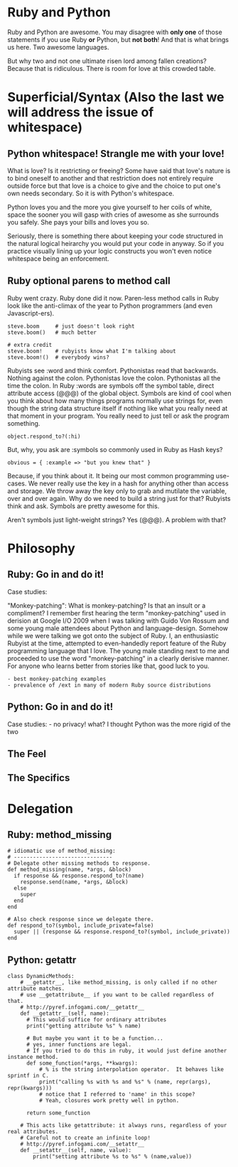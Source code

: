 Ruby and Python
===============

Ruby and Python are awesome. You may disagree with __only one__ of those statements if
you use Ruby __or__ Python, but __not both__! And that is what brings us here. Two awesome languages.

But why two and not one ultimate risen lord among fallen creations? Because that is ridiculous.
There is room for love at this crowded table.

Superficial/Syntax (Also the last we will address the issue of whitespace)
==========================================================================

Python whitespace! Strangle me with your love!
----------------------------------------------
What is love? Is it restricting or freeing?
Some have said that love's nature is to bind oneself to another and that restriction does not
entirely require outside force but that love is a choice to give and the choice to put one's own
needs secondary. So it is with Python's whitespace.

Python loves you and the more you give yourself to her coils of white, space the sooner you will
gasp with cries of awesome as she surrounds you safely. She pays your bills and loves you so.

Seriously, there is something there about keeping your code structured in the natural logical heirarchy
you would put your code in anyway. So if you practice visually lining up your logic constructs you
won't even notice whitespace being an enforcement.

Ruby optional parens to method call
-----------------------------------
Ruby went crazy. Ruby done did it now. Paren-less method calls in Ruby look like the anti-climax
of the year to Python programmers (and even Javascript-ers).

    steve.boom     # just doesn't look right
    steve.boom()   # much better

    # extra credit
    steve.boom!    # rubyists know what I'm talking about
    steve.boom!()  # everybody wins?


Rubyists see :word and think comfort. Pythonistas read that backwards. Nothing against the colon.
Pythonistas love the colon. Pythonistas all the time the colon. In Ruby :words are
symbols off the symbol table, direct attribute access (@@@) of the global object. Symbols are kind
of cool when you think about how many things programs normally use strings for, even though the
string data structure itself if nothing like what you really need at that moment in your program.
You really need to just tell or ask the program something.

    object.respond_to?(:hi)

But, why, you ask are :symbols so commonly used in Ruby as Hash keys?

    obvious = { :example => "but you knew that" }

Because, if you think about it. It being our most common programming use-cases. We never really use
the key in a hash for anything other than access and storage. We throw away the key only to grab and
mutilate the variable, over and over again. Why do we need to build a string just for that? Rubyists
think and ask. Symbols are pretty awesome for this.

Aren't symbols just light-weight strings? Yes (@@@). A problem with that?


Philosophy
==========

Ruby: Go in and do it!
----------------------
Case studies:

"Monkey-patching": What is monkey-patching? Is that an insult or a compliment? I remember first
hearing the term "monkey-patching" used in derision at Google I/O 2009 when I was talking with
Guido Von Rossum and some young male attendees about Python and language-design. Somehow while we
were talking we got onto the subject of Ruby. I, an enthusiastic Rubyist at the time, attempted to
even-handedly report feature of the Ruby programming language that I love. The young male standing
next to me and proceeded to use the word "monkey-patching" in a clearly derisive manner. For anyone
who learns better from stories like that, good luck to you.

    - best monkey-patching examples
    - prevalence of /ext in many of modern Ruby source distributions

Python: Go in and do it!
------------------------
Case studies:
    - no privacy! what? I thought Python was the more rigid of the two

The Feel
--------


The Specifics
-------------

Delegation
==========
Ruby: method_missing
--------------------

    # idiomatic use of method_missing:
    # -------------------------------
    # Delegate other missing methods to response.
    def method_missing(name, *args, &block)
      if response && response.respond_to?(name)
        response.send(name, *args, &block)
      else
        super
      end
    end

    # Also check response since we delegate there.
    def respond_to?(symbol, include_private=false)
      super || (response && response.respond_to?(symbol, include_private))
    end

Python: __getattr__
-------------------

    class DynamicMethods:
        # __getattr__, like method_missing, is only called if no other attribute matches.
        # use __getattribute__ if you want to be called regardless of that.
        # http://pyref.infogami.com/__getattr__
        def __getattr__(self, name):
          # This would suffice for ordinary attributes
          print("getting attribute %s" % name)

          # But maybe you want it to be a function...
          # yes, inner functions are legal.
          # If you tried to do this in ruby, it would just define another instance method.
          def some_function(*args, **kwargs):
              # % is the string interpolation operator.  It behaves like sprintf in C.
              print("calling %s with %s and %s" % (name, repr(args), repr(kwargs)))
              # notice that I referred to 'name' in this scope?
              # Yeah, closures work pretty well in python.

          return some_function

        # This acts like getattribute: it always runs, regardless of your real attributes.
        # Careful not to create an infinite loop!
        # http://pyref.infogami.com/__setattr__
        def __setattr__(self, name, value):
            print("setting attribute %s to %s" % (name,value))
